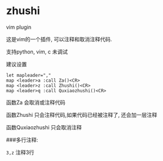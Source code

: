 # zhushi
vim plugin

这是vim的一个插件, 可以注释和取消注释代码.

支持python, vim, c 未调试

建议设置
```
let mapleader=","
map <leader>a :call Za()<CR>
map <leader>z :call Zhushi()<CR>
map <leader>q :call Quxiaozhushi()<CR>
```

函数Za 会取消或注释代码

函数Zhushi 只会注释代码,如果代码已经被注释了, 还会加一层注释

函数Quxiaozhushi 只会取消注释

###多行注释:

`3,z`  注释3行




